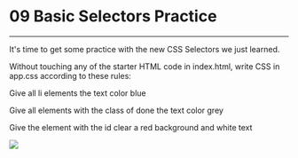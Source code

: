 # 09 Basic Selectors Practice

---

It's time to get some practice with the new CSS Selectors we just learned. <br/>

Without touching any of the starter HTML code in index.html, write CSS in app.css according to these rules: <br/>

Give all li elements the text color blue <br/>

Give all elements with the class of done the text color grey <br/>

Give the element with the id clear a red background and white text <br/>

<img src="image : https://img-c.udemycdn.com/redactor/raw/2020-10-05_20-50-29-37e3f2d1a8be5855bc9d8e3b4a208c10.png"> <br/>
